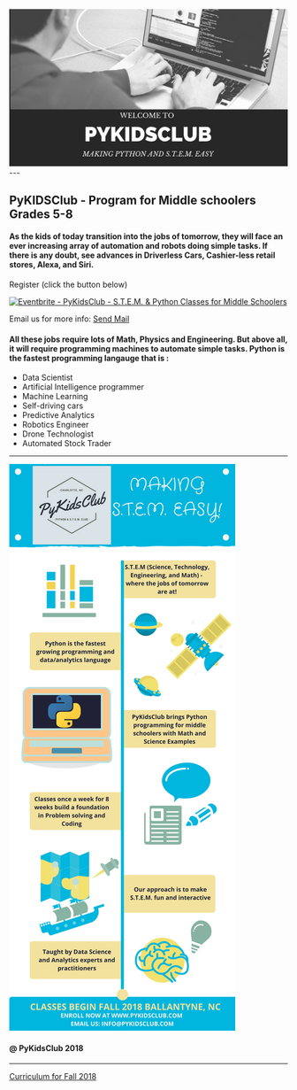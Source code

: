 <meta name="google-site-verification" content="4fljr3mR5Ggm7Ff1z1oSIH9r6hNcfpFza0TZz-JN-as" />

<img src = "images/pykidsclub_header.png">
---

## PyKIDSClub - Program for Middle schoolers Grades 5-8

####  As the kids of today transition into the jobs of tomorrow, they will face an ever increasing array of automation and robots doing simple tasks. If there is any doubt, see advances in Driverless Cars, Cashier-less retail stores, Alexa, and Siri.

Register (click the button below)

<a href="https://www.eventbrite.com/e/pykidsclub-stem-python-classes-for-middle-schoolers-tickets-47249210661?ref=ebtn" target="_blank"><img src="https://www.eventbrite.com/custombutton?eid=47249210661" alt="Eventbrite - PyKidsClub - S.T.E.M. &amp; Python Classes for  Middle Schoolers" /></a>

<p>
Email us for more info:
<a href="mailto:info@pykidsclub.com?Subject=Information on PyKidsClub" target="_top">Send Mail</a>
</p>

#### All these jobs require lots of Math, Physics and Engineering. But above all, it will require programming machines to automate simple tasks. Python is the fastest programming langauge that is :

- Data Scientist
- Artificial Intelligence programmer
- Machine Learning 
- Self-driving cars
- Predictive Analytics
- Robotics Engineer
- Drone Technologist
- Automated Stock Trader

---

<img src = "images/PykidsClub_long_ad.png">

#### @ PyKidsClub 2018

---

[Curriculum for Fall 2018](https://github.com/pykidsclub/index/blob/master/curriculum.md)

